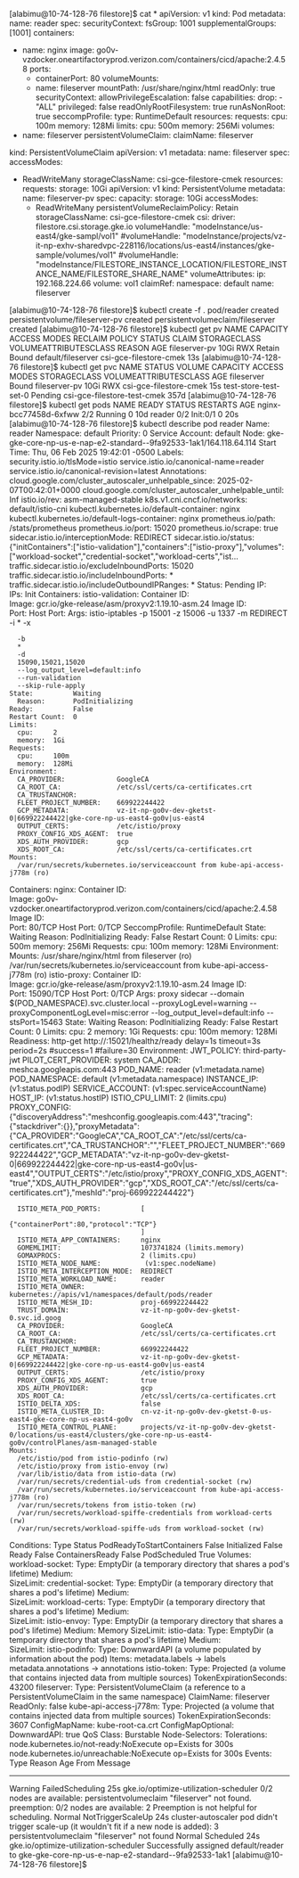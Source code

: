 [alabimu@10-74-128-76 filestore]$ cat *
apiVersion: v1
kind: Pod
metadata:
  name: reader
spec:
  securityContext:
    fsGroup: 1001
    supplementalGroups: [1001]
  containers:
  - name: nginx
    image: go0v-vzdocker.oneartifactoryprod.verizon.com/containers/cicd/apache:2.4.58
    ports:
    - containerPort: 80
    volumeMounts:
    - name: fileserver
      mountPath: /usr/share/nginx/html
      readOnly: true
    securityContext:
      allowPrivilegeEscalation: false
      capabilities:
        drop:
          - "ALL"
      privileged: false
      readOnlyRootFilesystem: true
      runAsNonRoot: true
      seccompProfile:
        type: RuntimeDefault
    resources:
      requests:
        cpu: 100m
        memory: 128Mi
      limits:
        cpu: 500m
        memory: 256Mi
  volumes:
  - name: fileserver
    persistentVolumeClaim:
      claimName: fileserver

kind: PersistentVolumeClaim
apiVersion: v1
metadata:
  name: fileserver
spec:
  accessModes:
  - ReadWriteMany
  storageClassName: csi-gce-filestore-cmek
  resources:
    requests:
      storage: 10Gi
apiVersion: v1
kind: PersistentVolume
metadata:
  name: fileserver-pv
spec:
  capacity:
    storage: 10Gi
  accessModes:
    - ReadWriteMany
  persistentVolumeReclaimPolicy: Retain
  storageClassName: csi-gce-filestore-cmek
  csi:
    driver: filestore.csi.storage.gke.io
    volumeHandle: "modeInstance/us-east4/gke-sampl/vol1"
    #volumeHandle: "modeInstance/projects/vz-it-np-exhv-sharedvpc-228116/locations/us-east4/instances/gke-sample/volumes/vol1"
    #volumeHandle: "modeInstance/FILESTORE_INSTANCE_LOCATION/FILESTORE_INSTANCE_NAME/FILESTORE_SHARE_NAME"
    volumeAttributes:
      ip: 192.168.224.66
      volume: vol1
  claimRef:
    namespace: default
    name: fileserver

[alabimu@10-74-128-76 filestore]$ kubectl create -f .
pod/reader created
persistentvolume/fileserver-pv created
persistentvolumeclaim/fileserver created
[alabimu@10-74-128-76 filestore]$ kubectl get pv
NAME            CAPACITY   ACCESS MODES   RECLAIM POLICY   STATUS   CLAIM                STORAGECLASS             VOLUMEATTRIBUTESCLASS   REASON   AGE
fileserver-pv   10Gi       RWX            Retain           Bound    default/fileserver   csi-gce-filestore-cmek   <unset>                          13s
[alabimu@10-74-128-76 filestore]$ kubectl get pvc
NAME                    STATUS    VOLUME          CAPACITY   ACCESS MODES   STORAGECLASS                  VOLUMEATTRIBUTESCLASS   AGE
fileserver              Bound     fileserver-pv   10Gi       RWX            csi-gce-filestore-cmek        <unset>                 15s
test-store-test-set-0   Pending                                             csi-gce-filestore-test-cmek   <unset>                 357d
[alabimu@10-74-128-76 filestore]$ kubectl get pods
NAME                    READY   STATUS     RESTARTS   AGE
nginx-bcc77458d-6xfww   2/2     Running    0          10d
reader                  0/2     Init:0/1   0          20s
[alabimu@10-74-128-76 filestore]$ kubectl describe pod reader
Name:             reader
Namespace:        default
Priority:         0
Service Account:  default
Node:             gke-gke-core-np-us-e-nap-e2-standard--9fa92533-1ak1/164.118.64.114
Start Time:       Thu, 06 Feb 2025 19:42:01 -0500
Labels:           security.istio.io/tlsMode=istio
                  service.istio.io/canonical-name=reader
                  service.istio.io/canonical-revision=latest
Annotations:      cloud.google.com/cluster_autoscaler_unhelpable_since: 2025-02-07T00:42:01+0000
                  cloud.google.com/cluster_autoscaler_unhelpable_until: Inf
                  istio.io/rev: asm-managed-stable
                  k8s.v1.cni.cncf.io/networks: default/istio-cni
                  kubectl.kubernetes.io/default-container: nginx
                  kubectl.kubernetes.io/default-logs-container: nginx
                  prometheus.io/path: /stats/prometheus
                  prometheus.io/port: 15020
                  prometheus.io/scrape: true
                  sidecar.istio.io/interceptionMode: REDIRECT
                  sidecar.istio.io/status:
                    {"initContainers":["istio-validation"],"containers":["istio-proxy"],"volumes":["workload-socket","credential-socket","workload-certs","ist...
                  traffic.sidecar.istio.io/excludeInboundPorts: 15020
                  traffic.sidecar.istio.io/includeInboundPorts: *
                  traffic.sidecar.istio.io/includeOutboundIPRanges: *
Status:           Pending
IP:               
IPs:              <none>
Init Containers:
  istio-validation:
    Container ID:  
    Image:         gcr.io/gke-release/asm/proxyv2:1.19.10-asm.24
    Image ID:      
    Port:          <none>
    Host Port:     <none>
    Args:
      istio-iptables
      -p
      15001
      -z
      15006
      -u
      1337
      -m
      REDIRECT
      -i
      *
      -x
      
      -b
      *
      -d
      15090,15021,15020
      --log_output_level=default:info
      --run-validation
      --skip-rule-apply
    State:          Waiting
      Reason:       PodInitializing
    Ready:          False
    Restart Count:  0
    Limits:
      cpu:     2
      memory:  1Gi
    Requests:
      cpu:     100m
      memory:  128Mi
    Environment:
      CA_PROVIDER:             GoogleCA
      CA_ROOT_CA:              /etc/ssl/certs/ca-certificates.crt
      CA_TRUSTANCHOR:          
      FLEET_PROJECT_NUMBER:    669922244422
      GCP_METADATA:            vz-it-np-go0v-dev-gketst-0|669922244422|gke-core-np-us-east4-go0v|us-east4
      OUTPUT_CERTS:            /etc/istio/proxy
      PROXY_CONFIG_XDS_AGENT:  true
      XDS_AUTH_PROVIDER:       gcp
      XDS_ROOT_CA:             /etc/ssl/certs/ca-certificates.crt
    Mounts:
      /var/run/secrets/kubernetes.io/serviceaccount from kube-api-access-j778m (ro)
Containers:
  nginx:
    Container ID:    
    Image:           go0v-vzdocker.oneartifactoryprod.verizon.com/containers/cicd/apache:2.4.58
    Image ID:        
    Port:            80/TCP
    Host Port:       0/TCP
    SeccompProfile:  RuntimeDefault
    State:           Waiting
      Reason:        PodInitializing
    Ready:           False
    Restart Count:   0
    Limits:
      cpu:     500m
      memory:  256Mi
    Requests:
      cpu:        100m
      memory:     128Mi
    Environment:  <none>
    Mounts:
      /usr/share/nginx/html from fileserver (ro)
      /var/run/secrets/kubernetes.io/serviceaccount from kube-api-access-j778m (ro)
  istio-proxy:
    Container ID:  
    Image:         gcr.io/gke-release/asm/proxyv2:1.19.10-asm.24
    Image ID:      
    Port:          15090/TCP
    Host Port:     0/TCP
    Args:
      proxy
      sidecar
      --domain
      $(POD_NAMESPACE).svc.cluster.local
      --proxyLogLevel=warning
      --proxyComponentLogLevel=misc:error
      --log_output_level=default:info
      --stsPort=15463
    State:          Waiting
      Reason:       PodInitializing
    Ready:          False
    Restart Count:  0
    Limits:
      cpu:     2
      memory:  1Gi
    Requests:
      cpu:      100m
      memory:   128Mi
    Readiness:  http-get http://:15021/healthz/ready delay=1s timeout=3s period=2s #success=1 #failure=30
    Environment:
      JWT_POLICY:                    third-party-jwt
      PILOT_CERT_PROVIDER:           system
      CA_ADDR:                       meshca.googleapis.com:443
      POD_NAME:                      reader (v1:metadata.name)
      POD_NAMESPACE:                 default (v1:metadata.namespace)
      INSTANCE_IP:                    (v1:status.podIP)
      SERVICE_ACCOUNT:                (v1:spec.serviceAccountName)
      HOST_IP:                        (v1:status.hostIP)
      ISTIO_CPU_LIMIT:               2 (limits.cpu)
      PROXY_CONFIG:                  {"discoveryAddress":"meshconfig.googleapis.com:443","tracing":{"stackdriver":{}},"proxyMetadata":{"CA_PROVIDER":"GoogleCA","CA_ROOT_CA":"/etc/ssl/certs/ca-certificates.crt","CA_TRUSTANCHOR":"","FLEET_PROJECT_NUMBER":"669922244422","GCP_METADATA":"vz-it-np-go0v-dev-gketst-0|669922244422|gke-core-np-us-east4-go0v|us-east4","OUTPUT_CERTS":"/etc/istio/proxy","PROXY_CONFIG_XDS_AGENT":"true","XDS_AUTH_PROVIDER":"gcp","XDS_ROOT_CA":"/etc/ssl/certs/ca-certificates.crt"},"meshId":"proj-669922244422"}
                                     
      ISTIO_META_POD_PORTS:          [
                                         {"containerPort":80,"protocol":"TCP"}
                                     ]
      ISTIO_META_APP_CONTAINERS:     nginx
      GOMEMLIMIT:                    1073741824 (limits.memory)
      GOMAXPROCS:                    2 (limits.cpu)
      ISTIO_META_NODE_NAME:           (v1:spec.nodeName)
      ISTIO_META_INTERCEPTION_MODE:  REDIRECT
      ISTIO_META_WORKLOAD_NAME:      reader
      ISTIO_META_OWNER:              kubernetes://apis/v1/namespaces/default/pods/reader
      ISTIO_META_MESH_ID:            proj-669922244422
      TRUST_DOMAIN:                  vz-it-np-go0v-dev-gketst-0.svc.id.goog
      CA_PROVIDER:                   GoogleCA
      CA_ROOT_CA:                    /etc/ssl/certs/ca-certificates.crt
      CA_TRUSTANCHOR:                
      FLEET_PROJECT_NUMBER:          669922244422
      GCP_METADATA:                  vz-it-np-go0v-dev-gketst-0|669922244422|gke-core-np-us-east4-go0v|us-east4
      OUTPUT_CERTS:                  /etc/istio/proxy
      PROXY_CONFIG_XDS_AGENT:        true
      XDS_AUTH_PROVIDER:             gcp
      XDS_ROOT_CA:                   /etc/ssl/certs/ca-certificates.crt
      ISTIO_DELTA_XDS:               false
      ISTIO_META_CLUSTER_ID:         cn-vz-it-np-go0v-dev-gketst-0-us-east4-gke-core-np-us-east4-go0v
      ISTIO_META_CONTROL_PLANE:      projects/vz-it-np-go0v-dev-gketst-0/locations/us-east4/clusters/gke-core-np-us-east4-go0v/controlPlanes/asm-managed-stable
    Mounts:
      /etc/istio/pod from istio-podinfo (rw)
      /etc/istio/proxy from istio-envoy (rw)
      /var/lib/istio/data from istio-data (rw)
      /var/run/secrets/credential-uds from credential-socket (rw)
      /var/run/secrets/kubernetes.io/serviceaccount from kube-api-access-j778m (ro)
      /var/run/secrets/tokens from istio-token (rw)
      /var/run/secrets/workload-spiffe-credentials from workload-certs (rw)
      /var/run/secrets/workload-spiffe-uds from workload-socket (rw)
Conditions:
  Type                        Status
  PodReadyToStartContainers   False 
  Initialized                 False 
  Ready                       False 
  ContainersReady             False 
  PodScheduled                True 
Volumes:
  workload-socket:
    Type:       EmptyDir (a temporary directory that shares a pod's lifetime)
    Medium:     
    SizeLimit:  <unset>
  credential-socket:
    Type:       EmptyDir (a temporary directory that shares a pod's lifetime)
    Medium:     
    SizeLimit:  <unset>
  workload-certs:
    Type:       EmptyDir (a temporary directory that shares a pod's lifetime)
    Medium:     
    SizeLimit:  <unset>
  istio-envoy:
    Type:       EmptyDir (a temporary directory that shares a pod's lifetime)
    Medium:     Memory
    SizeLimit:  <unset>
  istio-data:
    Type:       EmptyDir (a temporary directory that shares a pod's lifetime)
    Medium:     
    SizeLimit:  <unset>
  istio-podinfo:
    Type:  DownwardAPI (a volume populated by information about the pod)
    Items:
      metadata.labels -> labels
      metadata.annotations -> annotations
  istio-token:
    Type:                    Projected (a volume that contains injected data from multiple sources)
    TokenExpirationSeconds:  43200
  fileserver:
    Type:       PersistentVolumeClaim (a reference to a PersistentVolumeClaim in the same namespace)
    ClaimName:  fileserver
    ReadOnly:   false
  kube-api-access-j778m:
    Type:                    Projected (a volume that contains injected data from multiple sources)
    TokenExpirationSeconds:  3607
    ConfigMapName:           kube-root-ca.crt
    ConfigMapOptional:       <nil>
    DownwardAPI:             true
QoS Class:                   Burstable
Node-Selectors:              <none>
Tolerations:                 node.kubernetes.io/not-ready:NoExecute op=Exists for 300s
                             node.kubernetes.io/unreachable:NoExecute op=Exists for 300s
Events:
  Type     Reason             Age   From                                   Message
  ----     ------             ----  ----                                   -------
  Warning  FailedScheduling   25s   gke.io/optimize-utilization-scheduler  0/2 nodes are available: persistentvolumeclaim "fileserver" not found. preemption: 0/2 nodes are available: 2 Preemption is not helpful for scheduling.
  Normal   NotTriggerScaleUp  24s   cluster-autoscaler                     pod didn't trigger scale-up (it wouldn't fit if a new node is added): 3 persistentvolumeclaim "fileserver" not found
  Normal   Scheduled          24s   gke.io/optimize-utilization-scheduler  Successfully assigned default/reader to gke-gke-core-np-us-e-nap-e2-standard--9fa92533-1ak1
[alabimu@10-74-128-76 filestore]$ 